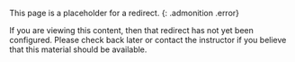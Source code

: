 This page is a placeholder for a redirect.
{: .admonition .error}

If you are viewing this content, then that redirect has not yet been
configured. Please check back later or contact the instructor if you believe
that this material should be available.
